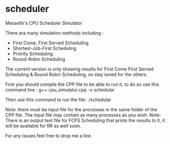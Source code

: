 # scheduler
Messelhi's CPU Scheduler Simulator

There ara many simulation methods including :
- First Come, First Served Scheduling
- Shortest-Job-First Scheduling
- Priority Scheduling
- Round-Robin Scheduling 

The current version is only showing results for First Come First Served Scheduling & Round Robin Scheduling, so stay tuned for the others.

First you should compile the CPP file to be able to run it, to do so use this command line :
g++ cpu_simulator.cpp -o schedular

Then use this command to run the file:
./schedular

Note: there must be input file for the processes in the same folder of the CPP file.
The input file may contain as many processes as you wish.
Note: There is an output text file for FCFS Scheduling that prints the results to it, it will be available for RR as well soon.

For any issues feel free to drop me a line.
